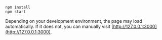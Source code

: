 ```shell
npm install
npm start
```

Depending on your development environment, the page may load
automatically. If it does not, you can manually visit
[http://127.0.0.1:3000](http://127.0.0.1:3000).
